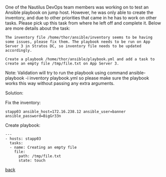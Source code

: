 One of the Nautilus DevOps team members was working on to test an Ansible playbook on jump host. However, he was only able to create the inventory, and due to other priorities that came in he has to work on other tasks. Please pick up this task from where he left off and complete it. Below are more details about the task:

    The inventory file /home/thor/ansible/inventory seems to be having some issues, please fix them. The playbook needs to be run on App Server 3 in Stratos DC, so inventory file needs to be updated accordingly.

    Create a playbook /home/thor/ansible/playbook.yml and add a task to create an empty file /tmp/file.txt on App Server 3.

Note: Validation will try to run the playbook using command ansible-playbook -i inventory playbook.yml so please make sure the playbook works this way without passing any extra arguments.

Solution:

Fix the inventory:  
```
stapp03 ansible_host=172.16.238.12 ansible_user=banner ansible_password=BigGr33n
```

Create playbook:   
```
---
- hosts: stapp03
  tasks:
  - name: Creating an empty file
    file:
      path: /tmp/file.txt
      state: touch
```

[back](https://github.com/MederD/Kodekloud-Engineer-Tasks)  

      
